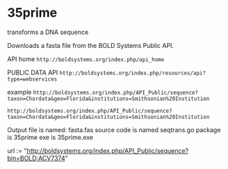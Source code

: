 # 35prime
transforms a DNA sequence 

Downloads a fasta file from the BOLD Systems Public API.

API home
`http://boldsystems.org/index.php/api_home`

PUBLIC DATA API
`http://boldsystems.org/index.php/resources/api?type=webservices`

example
`http://boldsystems.org/index.php/API_Public/sequence?taxon=Chordata&geo=Florida&institutions=Smithsonian%20Institution`

`http://boldsystems.org/index.php/API_Public/sequence?taxon=Chordata&geo=Florida&institutions=Smithsonian%20Institution`

Output file is named: fasta.fas
source code is named seqtrans.go
package is 35prime
exe is 35prime.exe

url := "http://boldsystems.org/index.php/API_Public/sequence?bin=BOLD:ACV7374"